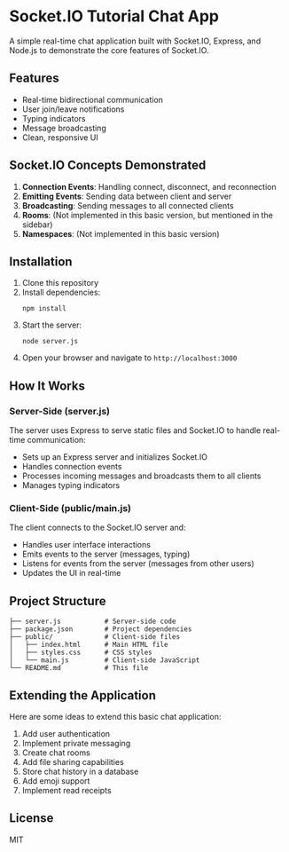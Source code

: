 # Socket.IO Tutorial Chat App

A simple real-time chat application built with Socket.IO, Express, and Node.js to demonstrate the core features of Socket.IO.

## Features

- Real-time bidirectional communication
- User join/leave notifications
- Typing indicators
- Message broadcasting
- Clean, responsive UI

## Socket.IO Concepts Demonstrated

1. **Connection Events**: Handling connect, disconnect, and reconnection
2. **Emitting Events**: Sending data between client and server
3. **Broadcasting**: Sending messages to all connected clients
4. **Rooms**: (Not implemented in this basic version, but mentioned in the sidebar)
5. **Namespaces**: (Not implemented in this basic version)

## Installation

1. Clone this repository
2. Install dependencies:
   ```
   npm install
   ```
3. Start the server:
   ```
   node server.js
   ```
4. Open your browser and navigate to `http://localhost:3000`

## How It Works

### Server-Side (server.js)

The server uses Express to serve static files and Socket.IO to handle real-time communication:

- Sets up an Express server and initializes Socket.IO
- Handles connection events
- Processes incoming messages and broadcasts them to all clients
- Manages typing indicators

### Client-Side (public/main.js)

The client connects to the Socket.IO server and:

- Handles user interface interactions
- Emits events to the server (messages, typing)
- Listens for events from the server (messages from other users)
- Updates the UI in real-time

## Project Structure

```
├── server.js           # Server-side code
├── package.json        # Project dependencies
├── public/             # Client-side files
│   ├── index.html      # Main HTML file
│   ├── styles.css      # CSS styles
│   └── main.js         # Client-side JavaScript
└── README.md           # This file
```

## Extending the Application

Here are some ideas to extend this basic chat application:

1. Add user authentication
2. Implement private messaging
3. Create chat rooms
4. Add file sharing capabilities
5. Store chat history in a database
6. Add emoji support
7. Implement read receipts

## License

MIT
